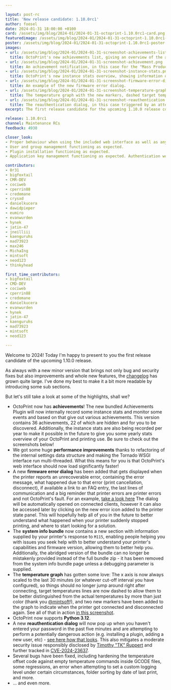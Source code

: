 ```yaml
---

layout: post-rc
title: 'New release candidate: 1.10.0rc1'
author: foosel
date: 2024-01-31 18:00:00 +0100
card: /assets/img/blog/2024-01/2024-01-31-octoprint-1.10.0rc1-card.png
featuredimage: /assets/img/blog/2024-01/2024-01-31-octoprint-1.10.0rc1-card.png
poster: /assets/img/blog/2024-01/2024-01-31-octoprint-1.10.0rc1-poster.png
images:
- url: /assets/img/blog/2024-01/2024-01-31-screenshot-achievements-list.png
  title: OctoPrint's new achievements list, giving an overview of the available (and not hidden) achievements and their unlock status.
- url: /assets/img/blog/2024-01/2024-01-31-screenshot-achievement.png
  title: An achievement notification, in this case for the "Mass Production" achievement.
- url: /assets/img/blog/2024-01/2024-01-31-screenshot-instance-stats.png
  title: OctoPrint's new instance stats overview, showing information on when stats collection started and with what version, how many versions have been seen, number of server starts, print count, total print duration and longest print recorded so far.
- url: /assets/img/blog/2024-01/2024-01-31-screenshot-firmware-error-dialog.png
  title: An example of the new firmware error dialog. 
- url: /assets/img/blog/2024-01/2024-01-31-screenshot-temperature-graph.png
  title: The temperature graph with the new markers, dashed target temperature lines and the new x axis scaling.
- url: /assets/img/blog/2024-01/2024-01-31-screenshot-reauthentication.png
  title: The reauthentication dialog, in this case triggered by an attempt to install a plugin, asking to re-enter the password.
excerpt: The first release candidate for the upcoming 1.10.0 release containing new features, improvements & bug fixes!

release: 1.10.0rc1
channel: Maintenance RCs
feedback: 4938

closer_look:
- Proper behaviour when using the included web interface as well as any third party clients at your disposal.
- User and group management functioning as expected.
- Plugin installation functioning as expected.
- Application key management functioning as expected. Authentication workflow with third party clients at your disposal (e.g. slicers) works as it should.

contributors:
- 0r31
- bigfoxtail
- CMR-DEV
- cociweb
- cperrin88
- credomane
- crysxd
- danielkucera
- dawidpieper
- eumiro
- evanwurden
- hynek
- jatin-47
- jneilliii 
- kaenguruhs
- mad73923
- max246
- MichaIng
- mintsoft
- neod123
- thinkyhead

first_time_contributors:
- bigfoxtail
- CMD-DEV
- cociweb
- cperrin88
- credomane
- danielkucera
- evanwurden
- hynek
- jatin-47
- kaenguruhs
- mad73923
- mintsoft
- neod123

---
```


Welcome to 2024! Today I'm happy to present to you the first release candidate of the upcoming 1.10.0 release. 

As always with a new minor version that brings not only bug and security fixes but also improvements and whole new features, the [changelog](https://github.com/OctoPrint/OctoPrint/releases/tag/1.10.0rc1) has grown quite large. I've done my best to make it a bit more readable by introducing some sub sections. 

But let's still take a look at some of the highlights, shall we?

* OctoPrint now has **achievements**! The new bundled Achievements Plugin will now internally record some instance stats and monitor some events and based on that give out various achievements. This version contains 36 achievements, 22 of which are hidden and for you to be discovered. Additionally, the instance stats are also being recorded per year to make it possible in the future to give you some yearly stats overview of your OctoPrint and printing use. Be sure to check out the screenshots below!
* We got some huge **performance improvements** thanks to refactoring of the internal settings data structure and making the Tornado WSGI interface run multi-threaded. What this means for you is that OctoPrint's web interface should now load significantly faster!
* A new **firmware error dialog** has been added that gets displayed when the printer reports an unrecoverable error, containing the error message, what happened due to that error (print cancellation, disconnect), if available a link to an FAQ entry, the last lines of communication and a big reminder that printer errors are printer errors and not OctoPrint's fault. For an example, [take a look here](#image-4) The dialog will be automatically opened on connected clients, however it can also be accessed later by clicking on the new error icon added to the printer state panel. This will hopefully help all of you in the future to better understand what happened when your printer suddenly stopped printing, and where to start looking for a solution.
* The **system info bundle** now contains a new section with information supplied by your printer's response to `M115`, enabling people helping you with issues you seek help with to better understand your printer's capabilities and firmware version, allowing them to better help you. Additionally, the abridged version of the bundle can no longer be mistakenly provided instead of the full bundle zip - it has been removed from the system info bundle page unless a debugging parameter is supplied.
* The **temperature graph** has gotten some love: The x axis is now always scaled to the last 30 minutes (or whatever cut-off interval you have configured), so things should no longer jump around right after connecting, target temperatures lines are now dashed to allow them to be better distinguished from the actual temperatures by more than just color (thank you [@mintsoft](https://github.com/mintsoft)!), and two new markers have been added to the graph to indicate when the printer got connected and disconnected again. See all of that in action [in this screenshot](#image-5).
* OctoPrint now supports **Python 3.12**.
* A new **reauthentication dialog** will now pop up when you haven't entered your password in the past five minutes and are attempting to perform a potentially dangerous action (e.g. installing a plugin, adding a new user, etc) - [see here how that looks](#image-6). This also mitigates a moderate security issue responsibly disclosed by [Timothy "TK" Ruppert](https://github.com/tkruppert) and further tracked in [CVE-2024-23637](https://nvd.nist.gov/vuln/detail/CVE-2024-23637).
* Several bugs have been fixed, including hardening the temperature offset code against empty temperature commands inside GCODE files, some regressions, an error when attempting to set a custom logging level under certain circumstances, folder sorting by date of last print, and more.
* ... and even more.
